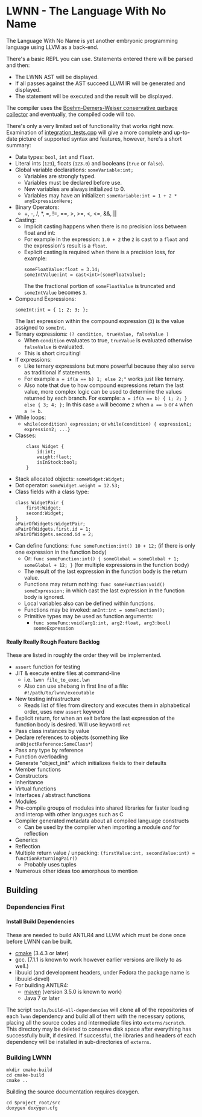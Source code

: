 # LWNN - The Language With No Name

The Language With No Name is yet another embryonic programming language using LLVM as a back-end.
  
There's a basic REPL you can use.  Statements entered there will be parsed and then:

 - The LWNN AST will be displayed.
 - If all passes against the AST succeed LLVM IR will be generated and displayed.
 - The statement will be executed and the result will be displayed.
 
The compiler uses the [Boehm-Demers-Weiser conservative garbage collector](http://www.hboehm.info/gc/) and eventually, the compiled code will too. 
 
There's only a very limited set of functionality that works right now.  Examination of [integration_tests.cpp](https://github.com/dlurton/lwnn/blob/master/src/tests/integration_tests.cpp) will give a more complete
and up-to-date picture of supported syntax and features, however, here's a short summary:

- Data types: `bool`, `int` and `float`.
- Literal ints (`123`), floats (`123.0`) and booleans (`true` or `false`).
- Global variable declarations: `someVariable:int;`
    - Variables are strongly typed.
    - Variables must be declared before use.
    - New variables are always initialized to 0.
    - Variables may have an initializer: `someVariable:int = 1 + 2 * anyExpressionHere;`
- Binary Operators:
    - +, -, /, *, =, !=, ==, >, >=, <, <=, &&, ||
 - Casting:
    - Implicit casting happens when there is no precision loss between float and int:
    - For example in the expression:  `1.0 + 2` the `2` is cast to a `float` and the expression's result is a `float`.
    - Explicit casting is required when there is a precision loss, for example:
        ```         
        someFloatValue:float = 3.14;
        someIntValue:int = cast<int>(someFloatvalue);
        ```
      The the fractional portion of `someFloatValue` is truncated and `someIntValue` becomes `3`.
 - Compound Expressions:
    ```
    someInt:int = { 1; 2; 3; };
    ``` 
    The last expression within the compound expression (`3`) is the value assigned to `someInt`.
 - Ternary expressions: `(? condition, trueValue, falseValue )`
    - When `condition` evaluates to true, `trueValue` is evaluated otherwise `falseValue` is evaluated.
    - This is short circuiting!
 - If expressions:
    - Like ternary expressions but more powerful because they also serve as traditional if statements.  
    - For example `a = if(a == b) 1; else 2;"` works just like ternary. 
    - Also note that due to how compound expressions return the last value, more complex logic can be used to determine the 
    values returned by each branch.  For example:  `a = if(a == b) { 1; 2; } else { 3; 4; };` In this case `a` will become `2` 
    when `a == b` or `4` when `a != b`.
 - While loops:
    - `while(condition) expression;` or `while(condition) { expression1; expression2; ...}`
 - Classes:
    ```
        class Widget {
            id:int;
            weight:flaot;
            isInStock:bool;
        }
    ```
 - Stack allocated objects:
    `someWidget:Widget;`
 - Dot operator:
    `someWidget.weight = 12.53;`
 - Class fields with a class type:
    ```
    class WidgetPair {
        first:Widget;
        second:Widget; 
    }
    aPairOfWidgets:WidgetPair;
    aPairOfWidgets.first.id = 1;
    aPairOfWidgets.second.id = 2;
    ```
 - Can define functions: `func someFunction:int() 10 + 12;` (if there is only one expression in the function body)
    - Or: `func someFunction:int() { someGlobal = someGlobal + 1; someGlobal + 12; }` (for multiple expressions in the function body)
    - The result of the last expression in the function body is the return value.
    - Functions may return nothing: `func someFunction:void() someExpression;` in which cast the last expression in the function body is ignored.
    - Local variables also can be defined within functions.
    - Functions may be invoked:  `anInt:int = someFunction();`    
    - Primitive types may be used as function arguments:
        - `func someFunc:void(arg1:int, arg2:float, arg3:bool) soomeExpression`
        
#### Really Really Rough Feature Backlog

These are listed in roughly the order they will be implemented.

- `assert` function for testing
- JIT & execute entire files at command-line
    - i.e. `lwnn file_to_exec.lwn`
    - Also can use shebang in first line of a file:  `#!/path/to/lwnn/executable`
- New testing infrastructure
    - Reads list of files from directory and executes them in alphabetical order, uses new `assert` keyword  
- Explicit return, for when an exit before the last expression of the function body is desired.  Will use keyword `ret`
- Pass class instances by value
- Declare references to objects (something like `anObjectReference:SomeClass*`) 
- Pass any type by reference 
- Function overloading
- Generate "object_init" which initializes fields to their defaults
- Member functions
- Constructors 
- Inheritance
- Virtual functions
- Interfaces / abstract functions
- Modules
- Pre-compile groups of modules into shared libraries for faster loading and interop with other languages such as C 
- Compiler generated metadata about all compiled language constructs
  - Can be used by the compiler when importing a module *and* for reflection
- Generics
- Reflection
- Multiple return value / unpacking:  `(firstValue:int, secondValue:int) = functionReturningPair()`
  - Probably uses tuples
- Numerous other ideas too amorphous to mention

## Building

### Dependencies First

#### Install Build Dependencies

These are needed to build ANTLR4 and LLVM which must be done once before LWNN can be built.

 - [cmake](https://cmake.org/) (3.4.3 or later) 
 - gcc.  (7.1.1 is known to work however earlier versions are likely to as well.)
 - libuuid (and development headers, under Fedora the package name is libuuid-devel)
 - For building ANTLR4:
    - [maven](https://maven.apache.org/what-is-maven.html) (version 3.5.0 is known to work)
    - Java 7 or later

The script `tools/build-all-dependencies` will clone all of the repositories of each `lwnn` dependency and build
all of them with the necessary options, placing all the source codes and intermediate files into `externs/scratch`.
This directory may be deleted to conserve disk space after everything has successfully built, if desired.  If
successful, the libraries and headers of each dependency will be installed in sub-directories of `externs`.

### Building LWNN

    mkdir cmake-build
    cd cmake-build
    cmake ..

Building the source documentation requires doxygen.

    cd $project_root/src
    doxygen doxygen.cfg
    
 